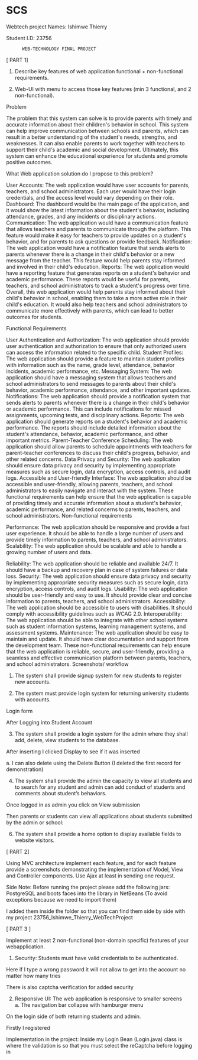 # SCS
Webtech project
Names: Ishimwe Thierry
 
Student I.D: 23756
 
 	 	  WEB-TECHNOLOGY FINAL PROJECT  
 
[ PART 1] 
 
1.	Describe key features of web application functional + non-functional requirements. 
 
2.	Web-UI with menu to access those key features (min 3 functional, and 2 non-functional). 
 
Problem 
 
The problem that this system can solve is to provide parents with timely and accurate information about their children's behavior in school. This system can help improve communication between schools and parents, which can result in a better understanding of the student's needs, strengths, and weaknesses. It can also enable parents to work together with teachers to support their child's academic and social development. Ultimately, this system can enhance the educational experience for students and promote positive outcomes.
 
What Web application solution do I propose to this problem? 
 
User Accounts: The web application would have user accounts for parents, teachers, and school administrators. Each user would have their login credentials, and the access level would vary depending on their role.
Dashboard: The dashboard would be the main page of the application, and it would show the latest information about the student's behavior, including attendance, grades, and any incidents or disciplinary actions.
Communication: The web application would have a communication feature that allows teachers and parents to communicate through the platform. This feature would make it easy for teachers to provide updates on a student's behavior, and for parents to ask questions or provide feedback.
Notification: The web application would have a notification feature that sends alerts to parents whenever there is a change in their child's behavior or a new message from the teacher. This feature would help parents stay informed and involved in their child's education.
Reports: The web application would have a reporting feature that generates reports on a student's behavior and academic performance. These reports would be useful for parents, teachers, and school administrators to track a student's progress over time.
Overall, this web application would help parents stay informed about their child's behavior in school, enabling them to take a more active role in their child's education. It would also help teachers and school administrators to communicate more effectively with parents, which can lead to better outcomes for students.

Functional Requirements  

User Authentication and Authorization: The web application should provide user authentication and authorization to ensure that only authorized users can access the information related to the specific child.
Student Profiles: The web application should provide a feature to maintain student profiles with information such as the name, grade level, attendance, behavior incidents, academic performance, etc.
Messaging System: The web application should have a messaging system that allows teachers and school administrators to send messages to parents about their child's behavior, academic performance, attendance, and other important updates.
Notifications: The web application should provide a notification system that sends alerts to parents whenever there is a change in their child's behavior or academic performance. This can include notifications for missed assignments, upcoming tests, and disciplinary actions.
Reports: The web application should generate reports on a student's behavior and academic performance. The reports should include detailed information about the student's attendance, behavior, academic performance, and other important metrics.
Parent-Teacher Conference Scheduling: The web application should allow parents to schedule appointments with teachers for parent-teacher conferences to discuss their child's progress, behavior, and other related concerns.
Data Privacy and Security: The web application should ensure data privacy and security by implementing appropriate measures such as secure login, data encryption, access controls, and audit logs.
Accessible and User-friendly Interface: The web application should be accessible and user-friendly, allowing parents, teachers, and school administrators to easily navigate and interact with the system.
These functional requirements can help ensure that the web application is capable of providing timely and accurate information about a student's behavior, academic performance, and related concerns to parents, teachers, and school administrators.
Non-functional requirements 
 
Performance: The web application should be responsive and provide a fast user experience. It should be able to handle a large number of users and provide timely information to parents, teachers, and school administrators.
Scalability: The web application should be scalable and able to handle a growing number of users and data.

Reliability: The web application should be reliable and available 24/7. It should have a backup and recovery plan in case of system failures or data loss.
Security: The web application should ensure data privacy and security by implementing appropriate security measures such as secure login, data encryption, access controls, and audit logs.
Usability: The web application should be user-friendly and easy to use. It should provide clear and concise information to parents, teachers, and school administrators.
Accessibility: The web application should be accessible to users with disabilities. It should comply with accessibility guidelines such as WCAG 2.0.
Interoperability: The web application should be able to integrate with other school systems such as student information systems, learning management systems, and assessment systems.
Maintenance: The web application should be easy to maintain and update. It should have clear documentation and support from the development team.
These non-functional requirements can help ensure that the web application is reliable, secure, and user-friendly, providing a seamless and effective communication platform between parents, teachers, and school administrators.
Screenshots/ workflow 
 
 
1.	The system shall provide signup system for new students to register new accounts. 
 
 
  

 
2.	The system must provide login system for returning university students with accounts. 
 
 
Login form 


 


After Logging into Student Account

 
 
 
 
 
 
 

3.	The system shall provide a login system for the admin where they shall add, 
delete, view students to the database. 
 

  
 
 
 


 
After inserting I clicked Display to see if it was inserted 
  
a.	I can also delete using the Delete Button (I deleted the first record for demonstration) 
 
 
 
 
 
 
 
 
 
 
4.	The system shall provide the admin the capacity to view all students and to search for any student and admin can add conduct of students and comments about student’s behaviors.
 	 
Once logged in as admin you click on View submission 
 
  
 
 
 
 
Then parents or students can view all applications about students submitted by the admin or school: 
 
 
 

 

6. The system shall provide a home option to display available fields to website visitors. 
 
 

 
  


 
[ PART 2] 
 
Using MVC architecture implement each feature, and for each feature provide a screenshots demonstrating the implementation of Model, View and Controller components. Use Ajax at least in sending one request.  
 
Side Note: Before running the project please add the following jars: PostgreSQL and boots faces into the library in NetBeans (To avoid exceptions because we need to import them) 
 
 
 
I added them inside the folder so that you can find them 
side by side with my project 23756_Ishimwe_Thierry_WebTechProject 
 
 

 
 
[ PART 3 ] 
 
Implement at least 2 non-functional (non-domain specific) features of your webapplication.  
 
 
 
1.	Security: Students must have valid credentials to be authenticated. 
 
Here if I type a wrong password it will not allow to get into the account no matter how many tries 

 
  
 
 
 
There is also captcha verification for added security 
  
2.	Responsive UI: The web application is responsive to smaller screens  
a.	The navigation bar collapse with hamburger menu 
  
  

 
 
 
 
  
 
 
On the login side of both returning students and admin. 
 
Firstly I registered 
 
 
Implementation in the project: 
Inside my Login Bean (Login.java) class is where the validation is so that you must select the reCaptcha before logging in 
 

 
 
 
 
 
 
 
 
 
 
  
